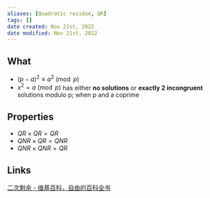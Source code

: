 ```yaml
---
aliases: [Quadratic residue, QR]
tags: [] 
date created: Nov 21st, 2022
date modified: Nov 21st, 2022
---
```


## What
- $(p-a)^{2} \equiv a^{2} \pmod{p}$
- $x^{2} = a \pmod{p}$ has either **no solutions** or **exactly 2 incongruent** solutions modulo p; when p and a coprime

## Properties
- $QR \times QR = QR$
- $QNR \times QR = QNR$
- $QNR \times QNR = QR$

## Links
[二次剩余 - 维基百科，自由的百科全书](https://zh.wikipedia.org/wiki/%E4%BA%8C%E6%AC%A1%E5%89%A9%E4%BD%99)